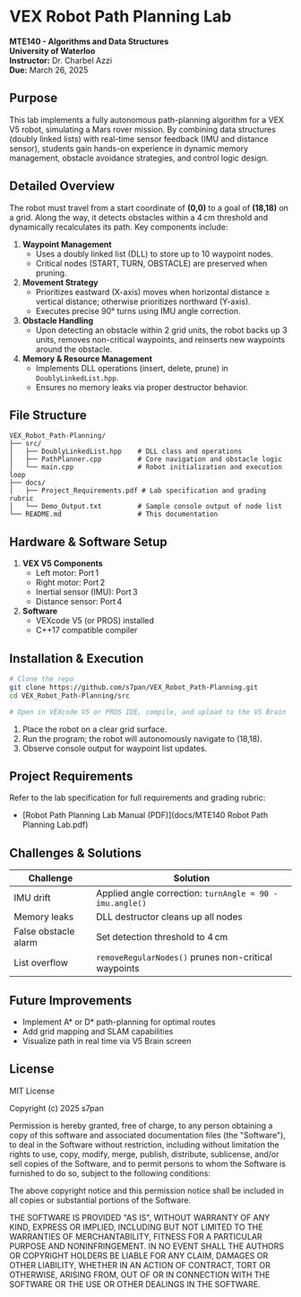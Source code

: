 # VEX Robot Path Planning Lab  
**MTE140 - Algorithms and Data Structures**  
**University of Waterloo**  
**Instructor:** Dr. Charbel Azzi  
**Due:** March 26, 2025  

## Purpose  
This lab implements a fully autonomous path-planning algorithm for a VEX V5 robot, simulating a Mars rover mission. By combining data structures (doubly linked lists) with real-time sensor feedback (IMU and distance sensor), students gain hands-on experience in dynamic memory management, obstacle avoidance strategies, and control logic design.

## Detailed Overview  
The robot must travel from a start coordinate of **(0,0)** to a goal of **(18,18)** on a grid. Along the way, it detects obstacles within a 4 cm threshold and dynamically recalculates its path. Key components include:

1. **Waypoint Management**  
   - Uses a doubly linked list (DLL) to store up to 10 waypoint nodes.  
   - Critical nodes (START, TURN, OBSTACLE) are preserved when pruning.
2. **Movement Strategy**  
   - Prioritizes eastward (X-axis) moves when horizontal distance ≥ vertical distance; otherwise prioritizes northward (Y-axis).  
   - Executes precise 90° turns using IMU angle correction.
3. **Obstacle Handling**  
   - Upon detecting an obstacle within 2 grid units, the robot backs up 3 units, removes non-critical waypoints, and reinserts new waypoints around the obstacle.
4. **Memory & Resource Management**  
   - Implements DLL operations (insert, delete, prune) in `DoublyLinkedList.hpp`.  
   - Ensures no memory leaks via proper destructor behavior.

## File Structure  
```
VEX_Robot_Path-Planning/
├── src/
│   ├── DoublyLinkedList.hpp    # DLL class and operations
│   ├── PathPlanner.cpp         # Core navigation and obstacle logic
│   └── main.cpp                # Robot initialization and execution loop
├── docs/
│   ├── Project_Requirements.pdf # Lab specification and grading rubric
│   └── Demo_Output.txt         # Sample console output of node list
└── README.md                   # This documentation
```

## Hardware & Software Setup
1. **VEX V5 Components**  
   - Left motor: Port 1  
   - Right motor: Port 2  
   - Inertial sensor (IMU): Port 3  
   - Distance sensor: Port 4  
2. **Software**  
   - VEXcode V5 (or PROS) installed  
   - C++17 compatible compiler  

## Installation & Execution
```bash
# Clone the repo
git clone https://github.com/s7pan/VEX_Robot_Path-Planning.git
cd VEX_Robot_Path-Planning/src

# Open in VEXcode V5 or PROS IDE, compile, and upload to the V5 Brain
```  
1. Place the robot on a clear grid surface.  
2. Run the program; the robot will autonomously navigate to (18,18).  
3. Observe console output for waypoint list updates.

## Project Requirements  
Refer to the lab specification for full requirements and grading rubric:  
- [Robot Path Planning Lab Manual (PDF)](docs/MTE140 Robot Path Planning Lab.pdf)

## Challenges & Solutions
| Challenge            | Solution                                        |
|----------------------|-------------------------------------------------|
| IMU drift            | Applied angle correction: `turnAngle = 90 - imu.angle()` |
| Memory leaks         | DLL destructor cleans up all nodes              |
| False obstacle alarm | Set detection threshold to 4 cm                 |
| List overflow        | `removeRegularNodes()` prunes non-critical waypoints |

## Future Improvements
- Implement A* or D* path-planning for optimal routes  
- Add grid mapping and SLAM capabilities  
- Visualize path in real time via V5 Brain screen  

## License
MIT License  

Copyright (c) 2025 s7pan  

Permission is hereby granted, free of charge, to any person obtaining a copy of this software and associated documentation files (the "Software"), to deal in the Software without restriction, including without limitation the rights to use, copy, modify, merge, publish, distribute, sublicense, and/or sell copies of the Software, and to permit persons to whom the Software is furnished to do so, subject to the following conditions:

The above copyright notice and this permission notice shall be included in all copies or substantial portions of the Software.

THE SOFTWARE IS PROVIDED "AS IS", WITHOUT WARRANTY OF ANY KIND, EXPRESS OR IMPLIED, INCLUDING BUT NOT LIMITED TO THE WARRANTIES OF MERCHANTABILITY, FITNESS FOR A PARTICULAR PURPOSE AND NONINFRINGEMENT. IN NO EVENT SHALL THE AUTHORS OR COPYRIGHT HOLDERS BE LIABLE FOR ANY CLAIM, DAMAGES OR OTHER LIABILITY, WHETHER IN AN ACTION OF CONTRACT, TORT OR OTHERWISE, ARISING FROM, OUT OF OR IN CONNECTION WITH THE SOFTWARE OR THE USE OR OTHER DEALINGS IN THE SOFTWARE.

